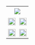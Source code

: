 <!--![](https://github-contributor-stats.vercel.app/api?username=LeanderCS&limit=5&theme=dark&combine_all_yearly_contributions=true) -->

<table style="border:none;width:100%;">
  <tr style="background-color:rgba(0,0,0,0);border:none">
    <td colspan="2" style="padding:5px;border:none">
      <img style="display:block;justify-self:center" src="https://github-profile-trophy.vercel.app/?username=LeanderCS&theme=radical&no-frame=true&no-bg=true&margin-w=4">
    </td>
  </tr>
  <tr style="background-color:rgba(0,0,0,0);border:none">
    <td style="padding:5px;border:none"><img style="width:100%" src="https://github-readme-stats-seven-sable-30.vercel.app/api?username=LeanderCS&theme=dark&hide_border=true&include_all_commits=true&count_private=true&show_icons=true&card_width=500&disable_animations=true&include_all_commits=true&show=true&hide_rank=true&custom_title='LeanderCS's GitHub Stats'"/></td>
    <td style="padding:5px;border:none"><img style="width:100%" src="https://github-readme-streak-stats.herokuapp.com/?user=LeanderCS&theme=dark&hide_border=true"/></td>
  </tr>
  <tr style="background-color:rgba(0,0,0,0);border:none">
    <td style="padding:5px;border:none"><img style="width:100%" src="https://github-readme-stats-seven-sable-30.vercel.app/api/top-langs?username=leandercs&langs_count=10&card_width=500&theme=dark&hide_border=true&count_private=true&layout=compact&disable_animations=true&exclude_repo=github-readme-stats"/></td>
    <td style="padding:5px;border:none"><img style="width:100%" src="https://github-readme-stats-seven-sable-30.vercel.app/api/wakatime?username=LeanderCS&theme=dark&hide_border=true&layout=compact&disable_animations=true&langs_count=10&card_width=500"/></td>
  </tr>
</table>
